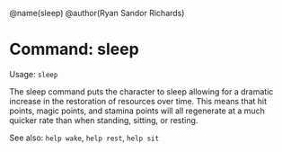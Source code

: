 @name(sleep)
@author(Ryan Sandor Richards)

# Command: sleep
Usage: `sleep`

The sleep command puts the character to sleep allowing for a dramatic increase
in the restoration of resources over time. This means that hit points, magic
points, and stamina points will all regenerate at a much quicker rate than when
standing, sitting, or resting.

See also: `help wake`, `help rest`, `help sit`
